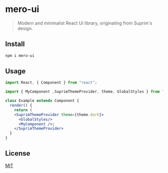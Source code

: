 # mero-ui

> Modern and minimalist React UI library, originating from Suprim's design.

## Install

```bash
npm i mero-ui
```

## Usage

```jsx
import React, { Component } from "react";

import { MyComponent ,SuprimThemeProvider, theme, GlobalStyles } from "mero-ui";

class Example extends Component {
  render() {
    return (
    <SuprimThemeProvider theme={theme.dark}>
      <GlobalStyles/>
      <MyComponent />;
    </SuprimThemeProvider>
  }
}
```

## License

[MIT](https://github.com/suprim12/suprim-react-ui-public/blob/master/LICENSE)
